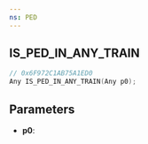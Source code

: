 ```yaml
---
ns: PED
---
```

## IS_PED_IN_ANY_TRAIN

```c
// 0x6F972C1AB75A1ED0
Any IS_PED_IN_ANY_TRAIN(Any p0);
```

## Parameters
* **p0**:
